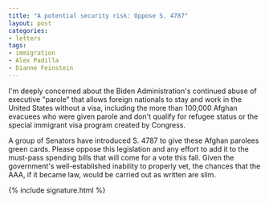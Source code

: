 ```yaml
---
title: "A potential security risk: Oppose S. 4787"
layout: post
categories:
- letters
tags:
- immigration
- Alex Padilla
- Dianne Feinstein
---
```


I'm deeply concerned about the Biden Administration's continued abuse of executive "parole" that allows foreign nationals to stay and work in the United States without a visa, including the more than 100,000 Afghan evacuees who were given parole and don't qualify for refugee status or the special immigrant visa program created by Congress.

A group of Senators have introduced S. 4787 to give these Afghan parolees green cards. Please oppose this legislation and any effort to add it to the must-pass spending bills that will come for a vote this fall. Given the government's well-established inability to properly vet, the chances that the AAA, if it became law, would be carried out as written are slim.

{% include signature.html %}
